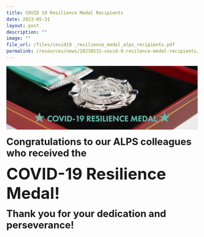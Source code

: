 ```yaml
---
title: COVID 19 Resilience Medal Recipients
date: 2023-05-31
layout: post
description: ""
image: ""
file_url: /files/covid19 _resilience_medal_alps_recipients.pdf
permalink: /resources/news/20230531-covid-9-resilence-medal-recipients/
---
```

![](/images/Resources/2023_may_31_covid_19_resilience_medal.png)

<span style="font-size: 1.8em; font-weight: bold;">Congratulations to our ALPS colleagues who received the</span>

<span style="font-size: 3em; font-weight: bold;">COVID-19 Resilience Medal!</span>

<span style="font-size: 1.8em; font-weight: bold;">Thank you for your dedication and perseverance!</span>
